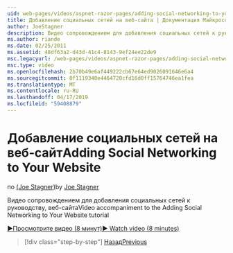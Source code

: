```yaml
---
uid: web-pages/videos/aspnet-razor-pages/adding-social-networking-to-your-website
title: Добавление социальных сетей на веб-сайта | Документация Майкрософт
author: JoeStagner
description: Видео сопровождением для добавления социальных сетей к руководству, веб-сайта
ms.author: riande
ms.date: 02/25/2011
ms.assetid: 48df63a2-d43d-41c4-8143-9ef24ee22de9
msc.legacyurl: /web-pages/videos/aspnet-razor-pages/adding-social-networking-to-your-website
msc.type: video
ms.openlocfilehash: 2b70b49e6af449222cb67e64ed9026091646e6a4
ms.sourcegitcommit: 0f1119340e4464720cfd16d0ff15764746ea1fea
ms.translationtype: MT
ms.contentlocale: ru-RU
ms.lasthandoff: 04/17/2019
ms.locfileid: "59408879"
---
```

# <a name="adding-social-networking-to-your-website"></a><span data-ttu-id="075f2-103">Добавление социальных сетей на веб-сайт</span><span class="sxs-lookup"><span data-stu-id="075f2-103">Adding Social Networking to Your Website</span></span>

<span data-ttu-id="075f2-104">по [(Joe Stagner)](https://github.com/JoeStagner)</span><span class="sxs-lookup"><span data-stu-id="075f2-104">by [Joe Stagner](https://github.com/JoeStagner)</span></span>

<span data-ttu-id="075f2-105">Видео сопровождением для добавления социальных сетей к руководству, веб-сайта</span><span class="sxs-lookup"><span data-stu-id="075f2-105">Video accompaniment to the Adding Social Networking to Your Website tutorial</span></span>

[<span data-ttu-id="075f2-106">&#9654;Просмотрите видео (8 минут)</span><span class="sxs-lookup"><span data-stu-id="075f2-106">&#9654; Watch video (8 minutes)</span></span>](https://channel9.msdn.com/Blogs/ASP-NET-Site-Videos/adding-social-networking-to-your-website)

> [!div class="step-by-step"]
> [<span data-ttu-id="075f2-107">Назад</span><span class="sxs-lookup"><span data-stu-id="075f2-107">Previous</span></span>](adding-search-to-your-web-site.md)
